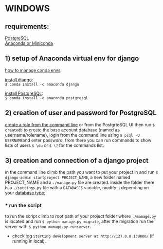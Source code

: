 # WINDOWS
## requirements:
[PostgreSQL](https://www.enterprisedb.com/downloads/postgres-postgresql-downloads)<br/>
[Anaconda or Miniconda](https://www.anaconda.com/products/individual)

## 1) setup of Anaconda virtual env for django
[how to manage conda envs](https://docs.conda.io/projects/conda/en/latest/user-guide/tasks/manage-environments.html#creating-an-environment-with-commands)<br/>

[install django](https://anaconda.org/anaconda/django):<br/>
```$ conda install -c anaconda django```<br/>

[install PostgreSQL](https://anaconda.org/anaconda/postgresql):<br/>
```$ conda install -c anaconda postgresql```<br/>

## 2) creation of user and password for PostgreSQL
[create a role from the command line](https://www.postgresql.org/docs/8.1/sql-createrole.html) or from the PostgrteSQL UI then run ```$ createdb``` to create the base account database (named as username/rolename),
login from the command line using ```$ psql -U USERNAME```and enter password, from there you can run commands to show lists of users ```$ \du``` or ```$ \?``` for the commands list.

## 3) creation and connection of a django project
in the command line climb the path you want to put your project in and run ```$ django-admin startproject PROJECT_NAME```, a new folder named PROJECT_NAME and a ```./manage.py``` file are created.
inside the folder there is a ```./settings.py``` file with a ```DATABASES``` variable, modify it depending on your [database type](https://docs.djangoproject.com/en/3.1/ref/settings/#databases);

### * run the script
to run the script climb to root path of your project folder where ```./manage.py``` is located and run ```$ python manage.py migrate```, after the migration run the server with ```$ python manage.py runserver```.
* check log ```Starting development server at http://127.0.0.1:8000/``` (if running in local).

